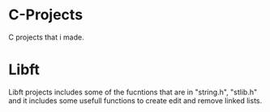 # C-Projects
C projects that i made.
# Libft
Libft projects includes some of the fucntions that are in "string.h", "stlib.h" and it includes some usefull functions to create edit and remove linked lists.
